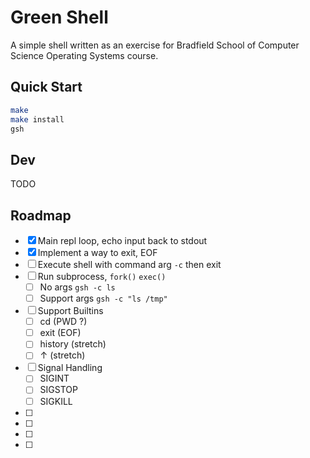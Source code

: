 # Green Shell

A simple shell written as an exercise for Bradfield School of Computer Science Operating Systems course.

## Quick Start

```sh
make
make install
gsh
```

## Dev

TODO

## Roadmap

- [x] Main repl loop, echo input back to stdout
- [x] Implement a way to exit, EOF
- [ ] Execute shell with command arg `-c` then exit
- [ ] Run subprocess, `fork()` `exec()`
    - [ ] No args `gsh -c ls`
    - [ ] Support args `gsh -c "ls /tmp"`
- [ ] Support Builtins
    - [ ] cd (PWD ?)
    - [ ] exit (EOF)
    - [ ] history (stretch)
    - [ ] ↑ (stretch)
- [ ] Signal Handling
    - [ ] SIGINT
    - [ ] SIGSTOP
    - [ ] SIGKILL
- [ ]
- [ ]
- [ ]
- [ ]
